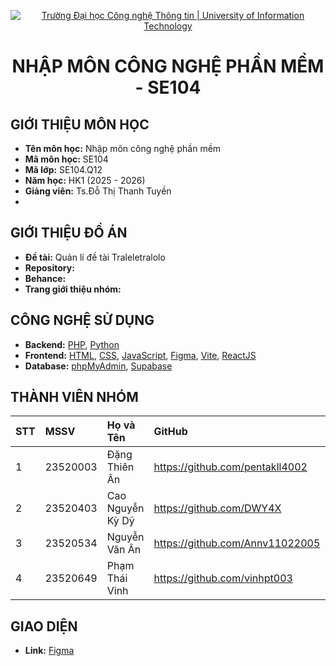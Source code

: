 
<p align="center">
  <a href="https://www.uit.edu.vn/" title="Trường Đại học Công nghệ Thông tin" style="border: none;">
    <img src="https://i.imgur.com/WmMnSRt.png" alt="Trường Đại học Công nghệ Thông tin | University of Information Technology">
  </a>
</p>

<h1 align="center"><b>NHẬP MÔN CÔNG NGHỆ PHẦN MỀM - SE104</b></h1>

## GIỚI THIỆU MÔN HỌC

-    **Tên môn học:** Nhập môn công nghệ phần mềm
-    **Mã môn học:** SE104
-    **Mã lớp:** SE104.Q12
-    **Năm học:** HK1 (2025 - 2026)
-    **Giảng viên:** Ts.Đỗ Thị Thanh Tuyền
-    
## GIỚI THIỆU ĐỒ ÁN

-    **Đề tài:** Quản lí đề tài Traleletralolo
-    **Repository:** 
-    **Behance:** 
-    **Trang giới thiệu nhóm:** 

## CÔNG NGHỆ SỬ DỤNG

-    **Backend:** [PHP](https://www.php.net/), [Python](https://www.python.org/) 
-    **Frontend:** [HTML](https://developer.mozilla.org/en-US/docs/Web/HTML), [CSS](https://developer.mozilla.org/en-US/docs/Web/CSS), [JavaScript](https://www.javascript.com/), [Figma](https://www.figma.com/community), [Vite](https://vite.dev/), [ReactJS](https://react.dev/)
-    **Database:** [phpMyAdmin](https://www.phpmyadmin.net/), [Supabase](https://supabase.com/)
## THÀNH VIÊN NHÓM

| STT | MSSV     | Họ và Tên            | GitHub                              | Email                   |
| :-- | :------- | :------------------- | :---------------------------------- | :---------------------- |
| 1   | 23520003 | Đặng Thiên Ân        | https://github.com/pentakll4002     | 23520003@gm.uit.edu.vn  |
| 2   | 23520403 | Cao Nguyễn Kỳ Dỹ     | https://github.com/DWY4X            | 23520403@gm.uit.edu.vn  |
| 3   | 23520534 | Nguyễn Văn Ân        | https://github.com/Annv11022005     | 23520022@gm.uit.edu.vn  |
| 4   | 23520649 | Phạm Thái Vinh       | https://github.com/vinhpt003        | 23521795@gm.uit.edu.vn  |


## GIAO DIỆN
-   **Link:** [Figma](https://www.figma.com/design/incT5SSdbOWXhxuuGioBsx/Untitled?node-id=0-1&p=f&t=wQqMVH9YtCWGE9EN-0)

